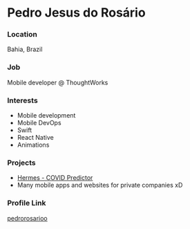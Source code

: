 # Pedro Jesus do Rosário

### Location

Bahia, Brazil

### Job

Mobile developer @ ThoughtWorks

### Interests

- Mobile development
- Mobile DevOps
- Swift
- React Native
- Animations

### Projects

- [Hermes - COVID Predictor](https://uneb-hermes.web.app/)
- Many mobile apps and websites for private companies xD

### Profile Link

[pedrorosarioo](https://github.com/pedrorosarioo)
